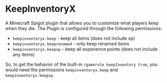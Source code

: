 # KeepInventoryX
A Minecraft Spigot plugin that allows you to customize what players keep when they die.
The Plugin is configured through the following permissions:
* `keepinventoryx.keep` - keep all items (does not include xp)
* `keepinventoryx.keeprenamed` - only keep renamed items
* `keepinventoryx.keepxp` - keep all experience points (does not include any items)

So, to get the behavior of the built-in `/gamerule keepInventory true`,
you would need the permissions `keepinventoryx.keep` and `keepinventoryx.keepxp`.

